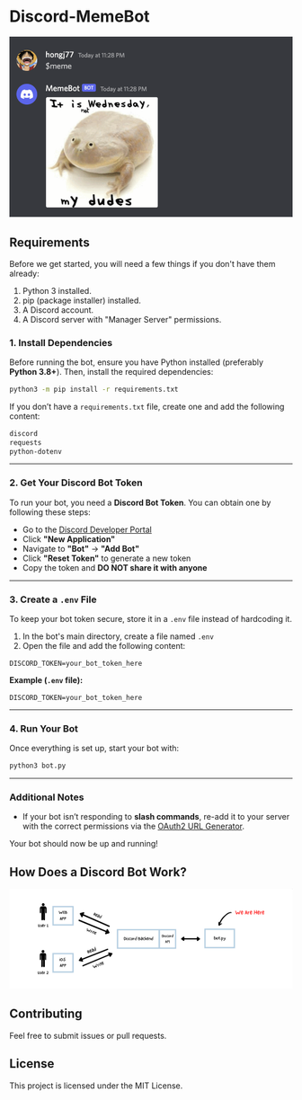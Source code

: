 # Discord-MemeBot

![Meme Bot Example](.github/assets/membott.png)

## Requirements
Before we get started, you will need a few things if you don't have them already:

1. Python 3 installed.
2. pip (package installer) installed.
3. A Discord account.
4. A Discord server with "Manager Server" permissions.

### 1. Install Dependencies  
Before running the bot, ensure you have Python installed (preferably **Python 3.8+**). Then, install the required dependencies:  

```sh
python3 -m pip install -r requirements.txt
```

If you don’t have a `requirements.txt` file, create one and add the following content:  

```
discord
requests
python-dotenv
```

---

### 2. Get Your Discord Bot Token  
To run your bot, you need a **Discord Bot Token**. You can obtain one by following these steps:  

- Go to the [Discord Developer Portal](https://discord.com/developers/applications)  
- Click **"New Application"**  
- Navigate to **"Bot"** → **"Add Bot"**  
- Click **"Reset Token"** to generate a new token  
- Copy the token and **DO NOT share it with anyone**  

---


### 3. Create a `.env` File  
To keep your bot token secure, store it in a `.env` file instead of hardcoding it.  

1. In the bot's main directory, create a file named `.env`  
2. Open the file and add the following content:  

```
DISCORD_TOKEN=your_bot_token_here
```

**Example (`.env` file):**  
```
DISCORD_TOKEN=your_bot_token_here
```

---

### 4. Run Your Bot  
Once everything is set up, start your bot with:  

```sh
python3 bot.py
```
---

### Additional Notes  
- If your bot isn’t responding to **slash commands**, re-add it to your server with the correct permissions via the [OAuth2 URL Generator](https://discord.com/developers/applications).  

Your bot should now be up and running! 

## How Does a Discord Bot Work?
![Meme Bot Example](.github/assets/disBOT.png)

## Contributing
Feel free to submit issues or pull requests.

## License
This project is licensed under the MIT License.
